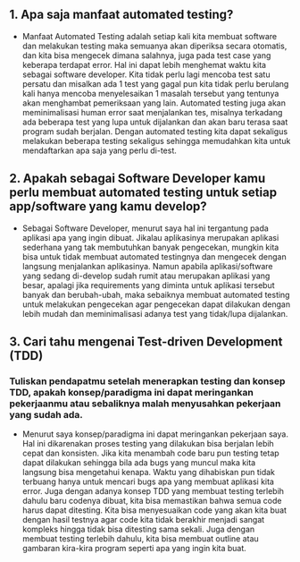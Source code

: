 ## 1. Apa saja manfaat automated testing?
- Manfaat Automated Testing adalah setiap kali kita membuat software dan melakukan testing maka semuanya akan diperiksa secara otomatis, dan kita bisa mengecek dimana salahnya, juga pada test case yang keberapa terdapat error. Hal ini dapat lebih menghemat waktu kita sebagai software developer. Kita tidak perlu lagi mencoba test satu persatu dan misalkan ada 1 test yang gagal pun kita tidak perlu berulang kali hanya mencoba menyelesaikan 1 masalah tersebut yang tentunya akan menghambat pemeriksaan yang lain. Automated testing juga akan meminimalisasi human error saat menjalankan tes, misalnya terkadang ada beberapa test yang lupa untuk dijalankan dan akan baru terasa saat program sudah berjalan. Dengan automated testing kita dapat sekaligus melakukan beberapa testing sekaligus sehingga memudahkan kita untuk mendaftarkan apa saja yang perlu di-test.

## 2. Apakah sebagai Software Developer kamu perlu membuat automated testing untuk setiap app/software yang kamu develop?
- Sebagai Software Developer, menurut saya hal ini tergantung pada aplikasi apa yang ingin dibuat. Jikalau aplikasinya merupakan aplikasi sederhana yang tak membutuhkan banyak pengecekan, mungkin kita bisa untuk tidak membuat automated testingnya dan mengecek dengan langsung menjalankan aplikasinya. Namun apabila aplikasi/software yang sedang di-develop sudah rumit atau merupakan aplikasi yang besar, apalagi jika requirements yang diminta untuk aplikasi tersebut banyak dan berubah-ubah, maka sebaiknya membuat automated testing untuk melakukan pengecekan agar pengecekan dapat dilakukan dengan lebih mudah dan meminimalisasi adanya test yang tidak/lupa dijalankan.

## 3. Cari tahu mengenai Test-driven Development (TDD)
### Tuliskan pendapatmu setelah menerapkan testing dan konsep TDD, apakah konsep/paradigma ini dapat meringankan pekerjaanmu atau sebaliknya malah menyusahkan pekerjaan yang sudah ada.
- Menurut saya konsep/paradigma ini dapat meringankan pekerjaan saya. Hal ini dikarenakan proses testing yang dilakukan bisa berjalan lebih cepat dan konsisten. Jika kita menambah code baru pun testing tetap dapat dilakukan sehingga bila ada bugs yang muncul maka kita langsung bisa mengetahui kenapa. Waktu yang dihabiskan pun tidak terbuang hanya untuk mencari bugs apa yang membuat aplikasi kita error. Juga dengan adanya konsep TDD yang membuat testing terlebih dahulu baru codenya dibuat, kita bisa memastikan bahwa semua code harus dapat ditesting. Kita bisa menyesuaikan code yang akan kita buat dengan hasil testnya agar code kita tidak berakhir menjadi sangat kompleks hingga tidak bisa ditesting sama sekali. Juga dengan membuat testing terlebih dahulu, kita bisa membuat outline atau gambaran kira-kira program seperti apa yang ingin kita buat.
